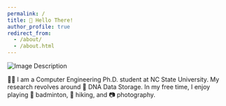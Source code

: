```yaml
---
permalink: /
title: 👋 Hello There!
author_profile: true
redirect_from: 
  - /about/
  - /about.html
---
```


![Image Description](/gunavaran-brihadiswaran.github.io/images/home.jpeg)

👨‍🎓 I am a Computer Engineering Ph.D. student at NC State University. My research revolves around 🧬 DNA Data Storage. In my free time, I enjoy playing 🏸 badminton, 🥾 hiking, and 📷 photography.

